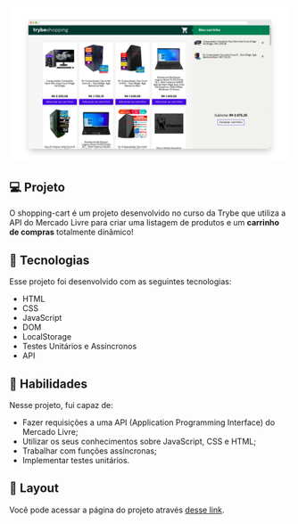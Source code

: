 <p align="center">
  <img alt="to.do" title="to.do" src="https://github.com/thiagodanobrega/shopping-cart/blob/master/mockup.png?raw=true" width="900px" />
</p>

## 💻 Projeto

O shopping-cart é um projeto desenvolvido no curso da Trybe que utiliza a API do Mercado Livre para criar uma listagem de produtos e um **carrinho de compras** totalmente dinâmico!

## 🚀 Tecnologias

Esse projeto foi desenvolvido com as seguintes tecnologias:

- HTML
- CSS
- JavaScript
- DOM
- LocalStorage
- Testes Unitários e Assíncronos
- API

## 📌 Habilidades

Nesse projeto, fui capaz de:

- Fazer requisições a uma API (Application Programming Interface) do Mercado Livre;
- Utilizar os seus conhecimentos sobre JavaScript, CSS e HTML;
- Trabalhar com funções assíncronas;
- Implementar testes unitários.

## 🔖 Layout

Você pode acessar a página do projeto através [desse link](https://thiagodanobrega.github.io/shopping-cart/). 



